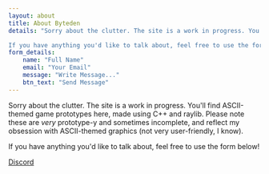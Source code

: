 ```yaml
---
layout: about
title: About Byteden
details: "Sorry about the clutter. The site is a work in progress. You'll find ASCII-themed game prototypes here, made using C++ and raylib. Please note these are *very* prototype-y and sometimes incomplete, and reflect my obsession with ASCII-themed graphics (not very user-friendly, I know).

If you have anything you'd like to talk about, feel free to use the form below!"
form_details:
    name: "Full Name"
    email: "Your Email"
    message: "Write Message..."
    btn_text: "Send Message"
---
```


Sorry about the clutter. The site is a work in progress. You'll find ASCII-themed game prototypes here, made using C++ and raylib. Please note these are *very* prototype-y and sometimes incomplete, and reflect my obsession with ASCII-themed graphics (not very user-friendly, I know).

If you have anything you'd like to talk about, feel free to use the form below!

<a class="footer-social px-2 me-3 iscii" href="https://discord.gg/urpjVuPwjW">Discord</a>
